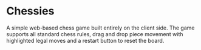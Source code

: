 # Chessies

A simple web-based chess game built entirely on the client side.
The game supports all standard chess rules, drag and drop piece movement with
highlighted legal moves and a restart button to reset the board.
